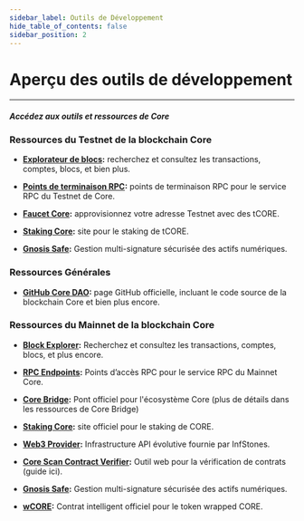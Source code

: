 ```yaml
---
sidebar_label: Outils de Développement
hide_table_of_contents: false
sidebar_position: 2
---
```


# Aperçu des outils de développement

---

#### _Accédez aux outils et ressources de Core_

### Ressources du Testnet de la blockchain Core

- **[Explorateur de blocs](https://scan.test.btcs.network/):** recherchez et consultez les transactions, comptes, blocs, et bien plus.

- **[Points de terminaison RPC](https://chainlist.org/chain/1115):** points de terminaison RPC pour le service RPC du Testnet de Core.

- **[Faucet Core](https://scan.test.btcs.network/faucet):** approvisionnez votre adresse Testnet avec des tCORE.

- **[Staking Core](https://stake.test.btcs.network/):** site pour le staking de tCORE.

- **[Gnosis Safe](https://safe.test.btcs.network/welcome):** Gestion multi-signature sécurisée des actifs numériques.

### Ressources Générales

- **[GitHub Core DAO](https://github.com/coredao-org):** page GitHub officielle, incluant le code source de la blockchain Core et bien plus encore.

### Ressources du Mainnet de la blockchain Core

- **[Block Explorer](https://scan.coredao.org/):** Recherchez et consultez les transactions, comptes, blocs, et plus encore.

- **[RPC Endpoints](https://chainlist.org/chain/1116):** Points d’accès RPC pour le service RPC du Mainnet Core.

- **[Core Bridge](https://bridge.coredao.org/):** Pont officiel pour l'écosystème Core (plus de détails dans les ressources de Core Bridge)

- **[Staking Core](https://stake.coredao.org/):** site officiel pour le staking de CORE.

- **[Web3 Provider](https://cloud.infstones.com/login):** Infrastructure API évolutive fournie par InfStones.

- **[Core Scan Contract Verifier](https://scan.coredao.org/verifyContract):** Outil web pour la vérification de contrats (guide ici).

- **[Gnosis Safe](https://safe.coredao.org/welcome):** Gestion multi-signature sécurisée des actifs numériques.

- **[wCORE](https://scan.coredao.org/address/0x191e94fa59739e188dce837f7f6978d84727ad01):** Contrat intelligent officiel pour le token wrapped CORE.
